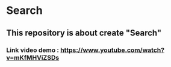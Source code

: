 # Search
## This repository is about create "Search"
### Link video demo : https://www.youtube.com/watch?v=mKfMHViZSDs
